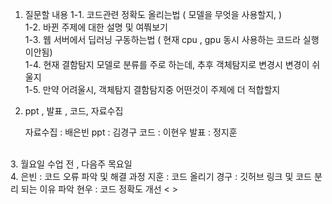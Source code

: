 1. 질문할 내용
1-1. 코드관련 정확도 올리는법 ( 모델을 무엇을 사용할지, )<br>
1-2. 바뀐 주제에 대한 설명 및 여쭤보기<br>
1-3. 웹 서버에서 딥러닝 구동하는법 ( 현재 cpu , gpu 동시 사용하는 코드라 실행이안됨)<br>
1-4. 현재 결함탐지 모델로 분류를 주로 하는데,  추후 객체탐지로 변경시 변경이 쉬울지<br>
1-5. 만약 어려울시, 객체탐지 결함탐지중 어떤것이 주제에 더 적합할지<br>

2. ppt , 발표 , 코드, 자료수집 

    자료수집 : 배은빈 
    ppt : 김경구 
    코드 : 이현우
    발표 : 정지훈<br>

<br>
3. 월요일 수업 전 , 다음주 목요일 
<br>
4. 
    은빈 : 코드 오류 파악 및 해결 과정
    지훈 : 코드 올리기 
    경구 : 깃허브 링크 및 코드 분리 되는 이유 파악
    현우 : 코드 정확도 개선 <   >

